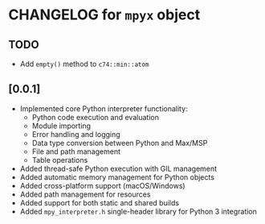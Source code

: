 # CHANGELOG for `mpyx` object

## TODO

- Add `empty()` method to `c74::min::atom`

## [0.0.1]

- Implemented core Python interpreter functionality:
  - Python code execution and evaluation
  - Module importing
  - Error handling and logging
  - Data type conversion between Python and Max/MSP
  - File and path management
  - Table operations
- Added thread-safe Python execution with GIL management
- Added automatic memory management for Python objects
- Added cross-platform support (macOS/Windows)
- Added path management for resources
- Added support for both static and shared builds
- Added `mpy_interpreter.h` single-header library for Python 3 integration
